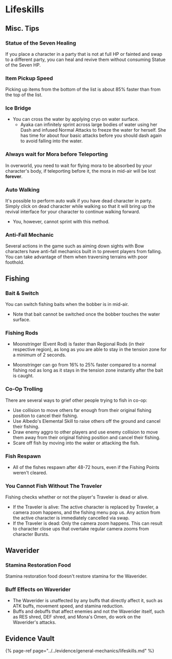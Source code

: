# Lifeskills

## Misc. Tips

### Statue of the Seven Healing
If you place a character in a party that is not at full HP or fainted and swap to a different party, you can heal and revive them without consuming Statue of the Seven HP.

### Item Pickup Speed  
Picking up items from the bottom of the list is about 85% faster than from the top of the list.  

### Ice Bridge

* You can cross the water by applying cryo on water surface.
  * Ayaka can infinitely sprint across large bodies of water using her Dash and infused Normal Attacks to freeze the water for herself. She has time for about four basic attacks before you should dash again to avoid falling into the water.

### Always wait for Mora before Teleporting
In overworld, you need to wait for flying mora to be absorbed by your character's body, if teleporting before it, the mora in mid-air will be lost **forever**.

### Auto Walking
It's possible to perform auto walk if you have dead character in party. Simply click on dead character while walking so that it will bring up the revival interface for your character to continue walking forward.
* You, however, cannot sprint with this method.

### Anti-Fall Mechanic
Several actions in the game such as aiming down sights with Bow characters have anti-fall mechanics built in to prevent players from falling. You can take advantage of them when traversing terrains with poor foothold.

## Fishing

### Bait & Switch

You can switch fishing baits when the bobber is in mid-air.

* Note that bait cannot be switched once the bobber touches the water surface.

### Fishing Rods

* Moonstringer (Event Rod) is faster than Regional Rods (in their respective region), as long as you are able to stay in the tension zone for a minimum of 2 seconds.

* Moonstringer can go from 16% to 25% faster compared to a normal fishing rod as long as it stays in the tension zone instantly after the bait is caught.

### Co-Op Trolling

There are several ways to grief other people trying to fish in co-op:  
* Use collision to move others far enough from their original fishing position to cancel their fishing.
* Use Albedo's Elemental Skill to raise others off the ground and cancel their fishing.
* Draw enemy aggro to other players and use enemy collision to move them away from their original fishing position and cancel their fishing.
* Scare off fish by moving into the water or attacking the fish.

### Fish Respawn  
* All of the fishes respawn after 48-72 hours, even if the Fishing Points weren't cleared.  

### You Cannot Fish Without The Traveler
Fishing checks whether or not the player's Traveler is dead or alive.  
* If the Traveler is alive: The active character is replaced by Traveler, a camera zoom happens, and the fishing menu pop us. Any action from the active character is immediately cancelled via swap.
* If the Traveler is dead: Only the camera zoom happens. This can result to character close ups that overtake regular camera zooms from character Bursts.


## Waverider

### Stamina Restoration Food

Stamina restoration food doesn't restore stamina for the Waverider.

### Buff Effects on Waverider  

* The Waverider is unaffected by any buffs that directly affect it, such as ATK buffs, movement speed, and stamina reduction.  
* Buffs and debuffs that affect enemies and not the Waverider itself, such as RES shred, DEF shred, and Mona's Omen, do work on the Waverider's attacks.  


## Evidence Vault

{% page-ref page="../../evidence/general-mechanics/lifeskills.md" %}

